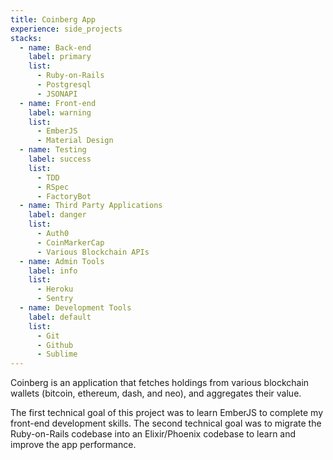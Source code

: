 ```yaml
---
title: Coinberg App
experience: side_projects
stacks:
  - name: Back-end
    label: primary
    list:
      - Ruby-on-Rails
      - Postgresql
      - JSONAPI
  - name: Front-end
    label: warning
    list:
      - EmberJS
      - Material Design
  - name: Testing
    label: success
    list:
      - TDD
      - RSpec
      - FactoryBot
  - name: Third Party Applications
    label: danger
    list:
      - Auth0
      - CoinMarkerCap
      - Various Blockchain APIs
  - name: Admin Tools
    label: info
    list:
      - Heroku
      - Sentry
  - name: Development Tools
    label: default
    list:
      - Git
      - Github
      - Sublime
---
```

Coinberg is an application that fetches holdings from various blockchain wallets (bitcoin, ethereum, dash, and neo), and aggregates their value.

The first technical goal of this project was to learn EmberJS to complete my front-end development skills. The second technical goal was to migrate the Ruby-on-Rails codebase into an Elixir/Phoenix codebase to learn and improve the app performance.
